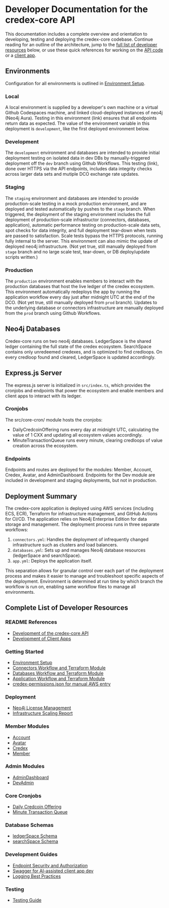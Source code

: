 # Developer Documentation for the credex-core API

This documentation includes a complete overview and orientation to developing, testing and deploying the credex-core codebase. Continue reading for an outline of the architecture, jump to the [full list of developer resources](#complete-list-of-developer-resources) below, or use these quick references for working on the [API code](docs/developerAPI/README.md) or a [client app](docs/developerClient/README.md).

## Environments
Configuration for all environments is outlined in [Environment Setup](docs/developerAPI/environment_setup.md).

### Local
A local environment is supplied by a developer's own machine or a virtual Github Codespaces machine, and linked cloud-deployed instances of neo4j (Neo4j Aura). Testing in this environment (link) ensures that all endpoints return data as expected. The value of the environment variable in this deployment is `development`, like the first deployed environment below.

### Development
The `development` environment and databases are intended to provide initial deployment testing on isolated data in dev DBs by manually-triggered deployment off the `dev` branch using Github Workflows. This testing (link), done over HTTPS via the API endpoints, includes data integrity checks across larger data sets and mutiple DCO exchange rate updates.

### Staging
The `staging` environment and databases are intended to provide production-scale testing in a mock production environment, and are deployed and tested automatically by pushes to the `stage` branch. When triggered, the deployment of the staging environment includes the full deployment of production-scale infrastructor (connectors, databases, application), automatic performance testing on production-scale data sets, spot checks for data integrity, and full deployment tear-down when tests are passed to satisfaction. Scale tests bypass the HTTPS protocols, running fully internal to the server. This environment can also mimic the update of deployed neo4j infrastructure. (Not yet true, still manually deployed from `stage` branch and no large scale test, tear-down, or DB deploy/update scripts written.)

### Production
The `production` environment enables members to interact with the production databases that host the live ledger of the credex ecosystem. This environment automatically redeploys the app by running the application workflow every day just after midnight UTC at the end of the DCO. (Not yet true, still manually deployed from `prod` branch). Updates to the underlying database or connectors infrastructure are manually deployed from the `prod` branch using Github Workflows.

## Neo4j Databases

Credex-core runs on two neo4j databases. LedgerSpace is the shared ledger containing the full state of the credex ecosystem. SearchSpace contains only unredeemed credexes, and is optimized to find credloops. On every credloop found and cleared, LedgerSpace is updated accordingly.

## Express.js Server

The express.js server is initialized in `src/index.ts`, which provides the cronjobs and endpoints that power the ecosystem and enable members and client apps to interact with its ledger.

### Cronjobs

The src/core-cron/ module hosts the cronjobs:

- DailyCredcoinOffering runs every day at midnight UTC, calculating the value of 1 CXX and updating all ecosystem values accordingly.
- MinuteTransactionQueue runs every minute, clearing credloops of value creation across the ecosystem.

### Endpoints

Endpoints and routes are deployed for the modules: Member, Account, Credex, Avatar, and AdminDashboard. Endpoints for the Dev module are included in development and staging deployments, but not in production.

## Deployment Summary

The credex-core application is deployed using AWS services (including ECS, ECR), Terraform for infrastructure management, and GitHub Actions for CI/CD. The application relies on Neo4j Enterprise Edition for data storage and management. The deployment process runs in three separate workflows:

1. `connectors.yml`: Handles the deployment of infrequently changed infrastructure such as clusters and load balancers.
2. `databases.yml`: Sets up and manages Neo4j database resources (ledgerSpace and searchSpace).
3. `app.yml`: Deploys the application itself.

This separation allows for granular control over each part of the deployment process and makes it easier to manage and troubleshoot specific aspects of the deployment. Environment is determined at run time by which branch the workflow is run on, enabling same workflow files to manage all environments.

## Complete List of Developer Resources

### README References
- [Development of the credex-core API](docs/developerAPI/README.md)
- [Development of Client Apps](docs/developerClient/README.md)

### Getting Started
- [Environment Setup](docs/environment_setup.md)
- [Connectors Workflow and Terraform Module](docs/deployment/connectors_workflow.md)
- [Databases Workflow and Terraform Module](docs/deployment/databases_workflow.md)
- [Application Workflow and Terraform Module](docs/deployment/app_workflow.md)
- [credex-permissions.json for manual AWS entry](docs/deployment/credex-permissions.json)

### Deployment
- [Neo4j License Management](docs/deployment/neo4j_license.md)
- [Infrastructure Scaling Report](docs/deployment/instance_size_first200k.md)

### Member Modules
- [Account](docs/developerClient/module/Account.md)
- [Avatar](docs/developerClient/module/Avatar.md)
- [Credex](docs/developerClient/module/Credex.md)
- [Member](docs/developerClient/module/Member.md)

### Admin Modules
- [AdminDashboard](docs/developerClient/module/AdminDashboard.md)
- [DevAdmin](docs/developerClient/module/DevAdmin.md)

### Core Cronjobs
- [Daily Credcoin Offering](docs/developerClient/module/DCO.md)
- [Minute Transaction Queue](docs/developerClient/module/MTQ.md)

### Database Schemas
- [ledgerSpace Schema](docs/developerAPI/ledgerSpace_schema.md)
- [searchSpace Schema](docs/developerAPI/searchSpace_schema.md)

### Development Guides
- [Endpoint Security and Authorization](docs/auth_security.md)
- [Swagger for AI-assisted client app dev](docs/developerClient/swagger.md)
- [Logging Best Practices](docs/developerAPI/logging_best_practices.md)

### Testing
- [Testing Guide](docs/tests/testing_guide.md)
